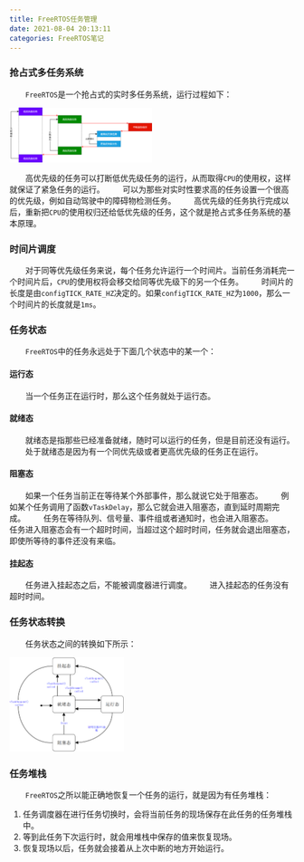 ```yaml
---
title: FreeRTOS任务管理
date: 2021-08-04 20:13:11
categories: FreeRTOS笔记
---
```

### 抢占式多任务系统

&emsp;&emsp;`FreeRTOS`是一个抢占式的实时多任务系统，运行过程如下：<!--more-->

<img src="./FreeRTOS任务管理/抢占式多任务系统.png" width=50%>

&emsp;&emsp;高优先级的任务可以打断低优先级任务的运行，从而取得`CPU`的使用权，这样就保证了紧急任务的运行。
&emsp;&emsp;可以为那些对实时性要求高的任务设置一个很高的优先级，例如自动驾驶中的障碍物检测任务。
&emsp;&emsp;高优先级的任务执行完成以后，重新把`CPU`的使用权归还给低优先级的任务，这个就是抢占式多任务系统的基本原理。

### 时间片调度

&emsp;&emsp;对于同等优先级任务来说，每个任务允许运行一个时间片。当前任务消耗完一个时间片后，`CPU`的使用权将会移交给同等优先级下的另一个任务。
&emsp;&emsp;时间片的长度是由`configTICK_RATE_HZ`决定的。如果`configTICK_RATE_HZ`为`1000`，那么一个时间片的长度就是`1ms`。

### 任务状态

&emsp;&emsp;`FreeRTOS`中的任务永远处于下面几个状态中的某一个：

#### 运行态

&emsp;&emsp;当一个任务正在运行时，那么这个任务就处于运行态。

#### 就绪态

&emsp;&emsp;就绪态是指那些已经准备就绪，随时可以运行的任务，但是目前还没有运行。
&emsp;&emsp;处于就绪态是因为有一个同优先级或者更高优先级的任务正在运行。

#### 阻塞态

&emsp;&emsp;如果一个任务当前正在等待某个外部事件，那么就说它处于阻塞态。
&emsp;&emsp;例如某个任务调用了函数`vTaskDelay`，那么它就会进入阻塞态，直到延时周期完成。
&emsp;&emsp;任务在等待队列、信号量、事件组或者通知时，也会进入阻塞态。
&emsp;&emsp;任务进入阻塞态会有一个超时时间，当超过这个超时时间，任务就会退出阻塞态，即使所等待的事件还没有来临。

#### 挂起态

&emsp;&emsp;任务进入挂起态之后，不能被调度器进行调度。
&emsp;&emsp;进入挂起态的任务没有超时时间。

### 任务状态转换

&emsp;&emsp;任务状态之间的转换如下所示：

<img src="./FreeRTOS任务管理/任务状态转换.png" width=40%>

### 任务堆栈

&emsp;&emsp;`FreeRTOS`之所以能正确地恢复一个任务的运行，就是因为有任务堆栈：

1. 任务调度器在进行任务切换时，会将当前任务的现场保存在此任务的任务堆栈中。
2. 等到此任务下次运行时，就会用堆栈中保存的值来恢复现场。
3. 恢复现场以后，任务就会接着从上次中断的地方开始运行。